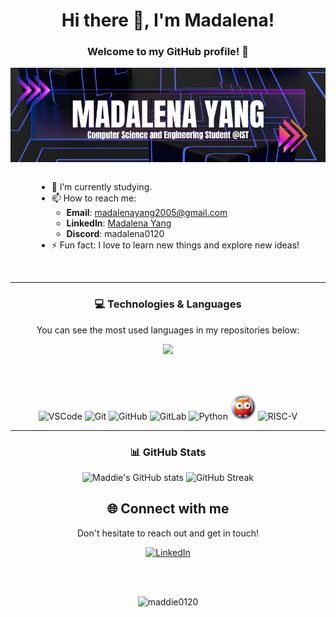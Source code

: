 <div align="center">

# Hi there 👋, I'm Madalena!

### Welcome to my GitHub profile! 🎉

![Me](https://github.com/maddie0120/maddie0120/blob/main/banner.png?raw=true)

<div align="left" style="display: inline-block; text-align: left;">

- 🤔 I’m currently studying.
- 📫 How to reach me:
  - **Email**: madalenayang2005@gmail.com
  - **LinkedIn**: [Madalena Yang](https://www.linkedin.com/in/madalenayang0120/)
  - **Discord**: madalena0120
- ⚡ Fun fact: I love to learn new things and explore new ideas!

<br>

</div>

---

### 💻 Technologies & Languages

You can see the most used languages in my repositories below:

<a href="https://github.com/maddie0120">
  <img src="https://github-readme-stats.vercel.app/api/top-langs/?username=maddie0120&layout=compact&theme=radical&cache_seconds=1800" />
</a>

<br><br>

<img src="https://cdn.jsdelivr.net/gh/devicons/devicon/icons/vscode/vscode-original.svg" alt="VSCode" width="40" height="40"/>
<img src="https://cdn.jsdelivr.net/gh/devicons/devicon/icons/git/git-original.svg" alt="Git" width="40" height="40"/>
<img src="https://cdn.jsdelivr.net/gh/devicons/devicon/icons/github/github-original.svg" alt="GitHub" width="40" height="40"/>
<img src="https://cdn.jsdelivr.net/gh/devicons/devicon/icons/gitlab/gitlab-original.svg" alt="GitLab" width="40" height="40"/>
<img src="https://cdn.jsdelivr.net/gh/devicons/devicon/icons/python/python-original.svg" alt="Python" width="40" height="40"/>
<img src="https://github.com/maddie0120/ist-leic-a/blob/main/images/swi-prolog-logo.png" alt="SWI-Prolog" width="40" height="40"/>
<img src="https://cdn.simpleicons.org/riscv/283272" alt="RISC-V" width="40" height="40"/>

<br>

---

### 📊 GitHub Stats

<div align="center">
  <img src="https://github-readme-stats.vercel.app/api?username=maddie0120&show_icons=true&theme=radical" alt="Maddie's GitHub stats" />
  <img src="https://github-readme-streak-stats.herokuapp.com/?user=maddie0120&theme=radical" alt="GitHub Streak" />
</div>

## 🌐 Connect with me

Don't hesitate to reach out and get in touch!

<a href="https://www.linkedin.com/in/madalenayang0120/" target="_blank">
  <img src="https://img.shields.io/badge/LinkedIn-blue?style=flat&logo=linkedin" alt="LinkedIn" style="height:48px;" />
</a>

<br><br>

<p align="center">
  <img src="https://komarev.com/ghpvc/?username=maddie0120&label=Profile%20views&color=0e75b6&style=flat" alt="maddie0120" />
</p>

</div>
